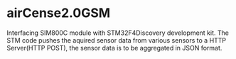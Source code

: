 # airCense2.0GSM

Interfacing SIM800C module with STM32F4Discovery development kit.
The STM code pushes the aquired sensor data from various sensors to a HTTP Server(HTTP POST), the sensor data is to be aggregated in JSON format.

